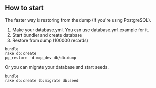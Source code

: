 ## How to start

The faster way is restoring from the dump (If you're using PostgreSQL).

1. Make your database.yml. You can use database.yml.example for it.
2. Start bundler and create database
3. Restore from dump (100000 records)

  ```
  bundle
  rake db:create
  pg_restore -d map_dev db/db.dump
  ```

Or you can migrate your database and start seeds.
  ```
  bundle
  rake db:create db:migrate db:seed
  ```
